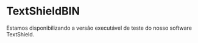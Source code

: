 # TextShieldBIN

Estamos disponibilizando a versão executável de teste do nosso software TextShield.
